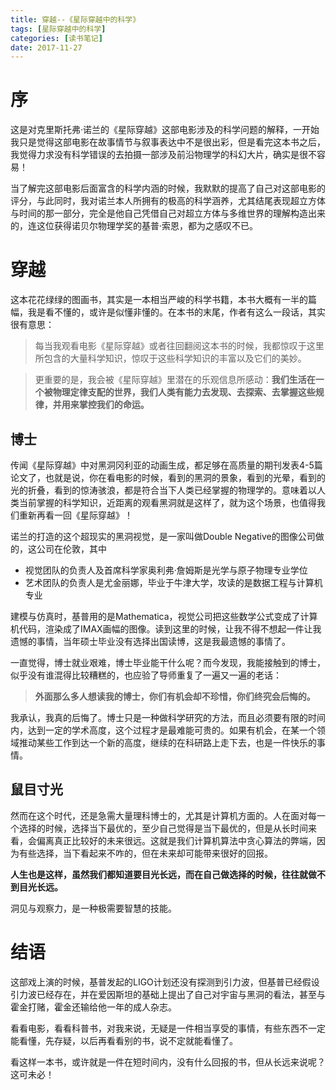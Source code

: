 ```yaml
---
title: 穿越--《星际穿越中的科学》
tags: [星际穿越中的科学]
categories: [读书笔记]
date: 2017-11-27
---
```


# 序
这是对克里斯托弗·诺兰的《星际穿越》这部电影涉及的科学问题的解释，一开始我只是觉得这部电影在故事情节与叙事表达中不是很出彩，但是看完这本书之后，我觉得力求没有科学错误的去拍摄一部涉及前沿物理学的科幻大片，确实是很不容易！

当了解完这部电影后面富含的科学内涵的时候，我默默的提高了自己对这部电影的评分，与此同时，我对诺兰本人所拥有的极高的科学涵养，尤其结尾表现超立方体与时间的那一部分，完全是他自己凭借自己对超立方体与多维世界的理解构造出来的，连这位获得诺贝尔物理学奖的基普·索恩，都为之感叹不已。

<!-- more -->
# 穿越

这本花花绿绿的图画书，其实是一本相当严峻的科学书籍，本书大概有一半的篇幅，我是看不懂的，或许是似懂非懂的。在本书的末尾，作者有这么一段话，其实很有意思：

> 每当我观看电影《星际穿越》或者往回翻阅这本书的时候，我都惊叹于这里所包含的大量科学知识，惊叹于这些科学知识的丰富以及它们的美妙。

> 更重要的是，我会被《星际穿越》里潜在的乐观信息所感动：**我们生活在一个被物理定律支配的世界，我们人类有能力去发现、去探索、去掌握这些规律，并用来掌控我们的命运。**

## 博士

传闻《星际穿越》中对黑洞冈利亚的动画生成，都足够在高质量的期刊发表4-5篇论文了，也就是说，你在看电影的时候，看到的黑洞的景象，看到的光晕，看到的光的折叠，看到的惊涛骇浪，都是符合当下人类已经掌握的物理学的。意味着以人类当前掌握的科学知识，近距离的观看黑洞就是这样了，就为这个场景，也值得我们重新再看一回《星际穿越》！

诺兰的打造的这个超现实的黑洞视觉，是一家叫做Double Negative的图像公司做的，这公司在伦敦，其中
- 视觉团队的负责人及首席科学家奥利弗·詹姆斯是光学与原子物理专业学位
- 艺术团队的负责人是尤金丽娜，毕业于牛津大学，攻读的是数据工程与计算机专业

建模与仿真时，基普用的是Mathematica，视觉公司把这些数学公式变成了计算机代码，渲染成了IMAX画幅的图像。读到这里的时候，让我不得不想起一件让我遗憾的事情，当年硕士毕业没有选择出国读博，这是我最遗憾的事情了。

一直觉得，博士就业艰难，博士毕业能干什么呢？而今发现，我能接触到的博士，似乎没有谁混得比较糟糕的，也应验了导师重复了一遍又一遍的老话：
> **外面那么多人想读我的博士，你们有机会却不珍惜，你们终究会后悔的。**

我承认，我真的后悔了。博士只是一种做科学研究的方法，而且必须要有限的时间内，达到一定的学术高度，这个过程才是最难能可贵的。如果有机会，在某一个领域推动某些工作到达一个新的高度，继续的在科研路上走下去，也是一件快乐的事情。

## 鼠目寸光
然而在这个时代，还是急需大量理科博士的，尤其是计算机方面的。人在面对每一个选择的时候，选择当下最优的，至少自己觉得是当下最优的，但是从长时间来看，会偏离真正比较好的未来很远。这就是我们计算机算法中贪心算法的弊端，因为有些选择，当下看起来不咋的，但在未来却可能带来很好的回报。

**人生也是这样，虽然我们都知道要目光长远，而在自己做选择的时候，往往就做不到目光长远。**

洞见与观察力，是一种极需要智慧的技能。

# 结语

这部戏上演的时候，基普发起的LIGO计划还没有探测到引力波，但基普已经假设引力波已经存在，并在爱因斯坦的基础上提出了自己对宇宙与黑洞的看法，甚至与霍金打赌，霍金还输给他一年的成人杂志。

看看电影，看看科普书，对我来说，无疑是一件相当享受的事情，有些东西不一定能看懂，先存疑，以后再看看别的书，说不定就能看懂了。

看这样一本书，或许就是一件在短时间内，没有什么回报的书，但从长远来说呢？这可未必！